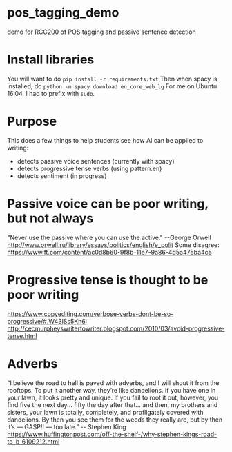# pos_tagging_demo
demo for RCC200 of POS tagging and passive sentence detection

# Install libraries
You will want to do
`pip install -r requirements.txt`
Then when spacy is installed, do
`python -m spacy download en_core_web_lg`
For me on Ubuntu 16.04, I had to prefix with `sudo`.

# Purpose
This does a few things to help students see how AI can be applied to writing:
- detects passive voice sentences (currently with spacy)
- detects progressive tense verbs (using pattern.en)
- detects sentiment (in progress)

# Passive voice can be poor writing, but not always
"Never use the passive where you can use the active."  --George Orwell
http://www.orwell.ru/library/essays/politics/english/e_polit
Some disagree:
https://www.ft.com/content/ac0d8b60-9f8b-11e7-9a86-4d5a475ba4c5

# Progressive tense is thought to be poor writing
https://www.copyediting.com/verbose-verbs-dont-be-so-progressive/#.W43lSs5Kh6l
http://cecmurpheyswritertowriter.blogspot.com/2010/03/avoid-progressive-tense.html

# Adverbs
“I believe the road to hell is paved with adverbs, and I will shout it from the rooftops. To put it another way, they’re like dandelions. If you have one in your lawn, it looks pretty and unique. If you fail to root it out, however, you find five the next day... fifty the day after that... and then, my brothers and sisters, your lawn is totally, completely, and profligately covered with dandelions. By then you see them for the weeds they really are, but by then it’s — GASP!! — too late.” -- Stephen King
https://www.huffingtonpost.com/off-the-shelf-/why-stephen-kings-road-to_b_6109212.html
